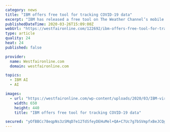 ```yaml
---
category: news
title: "IBM offers free tool for tracking COVID-19 data"
excerpt: "IBM has released a free tool on The Weather Channel’s mobile app that enables people to track COVID-19 data down to the county level. According to the Armonk-headquartered company, the tool uses Watson AI to gather relevant data from state and local governments every 15 minutes and provide trend graphs, interactive mapping and details related ..."
publishedDateTime: 2020-03-26T15:09:00Z
webUrl: "https://westfaironline.com/122692/ibm-offers-free-tool-for-tracking-covid-19-data/"
type: article
quality: 24
heat: 24
published: false

provider:
  name: Westfaironline.com
  domain: westfaironline.com

topics:
  - IBM AI
  - AI

images:
  - url: "https://westfaironline.com/wp-content/uploads/2020/03/IBM-virus_tool.jpg"
    width: 650
    height: 440
    title: "IBM offers free tool for tracking COVID-19 data"

secured: "yOfBBCc78eqpNs3zSMqD7e12TdSfeyDEHuMel+QA+C7Uc7g7bSVmpfxBeJCQgWXQ/VsF0seIV9rqhlukuakFJQG+TV/E9GKbySl+sKgw696e0qQ+ldnkoniTsEeC/qEObU7xb7dx2av7UoYMIiJy3Uatk2tvUwWr4IgQrvWxrV8D/HKCIIfvS/E1HwUy4YTzoYqo0SZf5/zZVOQrgtuLqAGRJTgxOSrwcoZbh+XUS6Lq8UtHVNsnzw8O+3LzRXGerwXEqKznbRJ+nFB4WCkR33DG43Nu9CfUUQLUUpzIysI5+rWNgVHl/JpJxa11tY43lhKPOxI9saL81tWLUcwaneD7VH74JJw9+MyGq4XBWtFyw47Mn1sYL8CAmz6FkK6WLKLLl3uM/V77fUaqQvibhpeFueFvD7tr9VYOR/3rpDTBlP9CJVNd/O5GiQlrJHWC/XTbHARX1rVTiYLbiDQlzkUCNZVj5lJeTgpjZxlL1V0=;CYlYhDZ58dBtRf8lujkWmA=="
---
```


